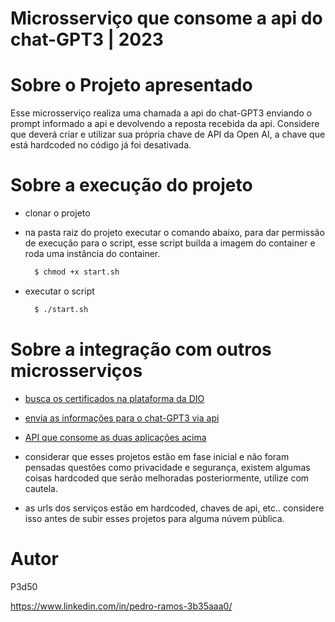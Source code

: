 # Microsserviço que consome a api do chat-GPT3 | 2023
 

# Sobre o Projeto apresentado

Esse microsserviço realiza uma chamada a api do chat-GPT3 enviando o prompt informado a api e devolvendo a reposta recebida da api. Considere que deverá criar e utilizar sua própria chave de API da Open AI, a chave que está hardcoded no código já foi desativada.

# Sobre a execução do projeto
  - clonar o projeto
  - na pasta raiz do projeto executar o comando abaixo, para dar permissão de execução para o script, esse script builda a imagem do container e roda uma instância do container.

    ```bash
      $ chmod +x start.sh
    ```
  - executar o script 
    ```bash
      $ ./start.sh
    ```
    
 

# Sobre a integração com outros microsserviços

 - [busca os certificados na plataforma da DIO](https://github.com/P3d50/certificates)
 - [envia as informações para o chat-GPT3 via api](https://github.com/P3d50/chatgtp)
 - [API que consome as duas aplicações acima](https://github.com/P3d50/dio-bio)
 
 - considerar que esses projetos estão em fase inicial e não foram pensadas questões como privacidade e segurança, existem algumas coisas hardcoded que serão melhoradas posteriormente, utilize com cautela.
 - as urls dos serviços estão em hardcoded, chaves de api, etc.. considere isso antes de subir esses projetos para alguma núvem pública.
 
 


# Autor

P3d50

https://www.linkedin.com/in/pedro-ramos-3b35aaa0/
